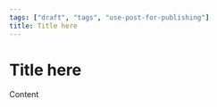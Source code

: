 ```yaml
---
tags: ["draft", "tags", "use-post-for-publishing"]
title: Title here
---
```


# Title here

Content

<!-- TODO: Craftmanship is a poor excuse to write hard-to-maintain code, and pride has no place. -->
